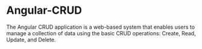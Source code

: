 # Angular-CRUD
The Angular CRUD application is a web-based system that enables users to manage a collection of data using the basic CRUD operations: Create, Read, Update, and Delete.
